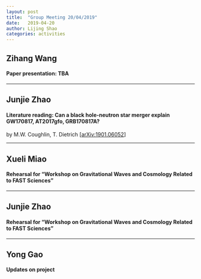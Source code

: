 ```yaml
---
layout: post
title:  "Group Meeting 20/04/2019"
date:   2019-04-20
author: Lijing Shao
categories: activities
---
```




## Zihang Wang

#### Paper presentation: TBA

---

## Junjie Zhao

#### Literature reading: Can a black hole-neutron star merger explain GW170817, AT2017gfo, GRB170817A?

by M.W. Coughlin, T. Dietrich [[arXiv:1901.06052](https://arxiv.org/abs/1901.06052)]

---

## Xueli Miao

#### Rehearsal for “Workshop on Gravitational Waves and Cosmology Related to FAST Sciences”

---

## Junjie Zhao

#### Rehearsal for “Workshop on Gravitational Waves and Cosmology Related to FAST Sciences”

---

## Yong Gao

#### Updates on project

